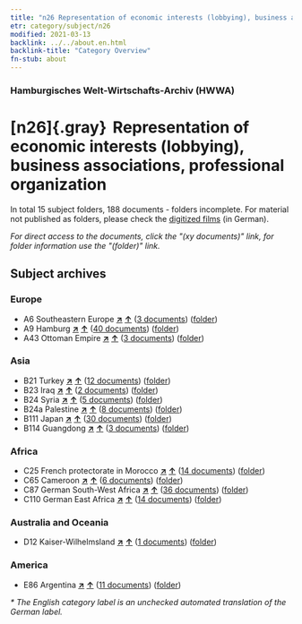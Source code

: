 ```yaml
---
title: "n26 Representation of economic interests (lobbying), business associations, professional organization"
etr: category/subject/n26
modified: 2021-03-13
backlink: ../../about.en.html
backlink-title: "Category Overview"
fn-stub: about
---
```


### Hamburgisches Welt-Wirtschafts-Archiv (HWWA)
# [n26]{.gray}&#8201; Representation of economic interests (lobbying), business associations, professional organization&#160; 





In total 15 subject folders, 188 documents - folders incomplete.
For material not published as folders, please check the [digitized films](/film/h1_sh) (in German).

_For direct access to the documents, click the "(xy documents)" link, for folder information use the "(folder)" link._

## Subject archives



### Europe

- A6 Southeastern Europe [**&nearr;**](../../../geo/i/140900/about.en.html "Southeastern Europe (all folders)") [**&uarr;**](../../../geo/about.en.html#A6 "Country category system") (<a href="https://pm20.zbw.eu/dfgview/sh/140900,145491" title="about: Southeastern Europe : Representation of economic interests (lobbying), business associations, professional organization" target="_blank">3 documents</a>) ([folder](../../../../folder/sh/1409xx/140900/1454xx/145491/about.en.html))
- A9 Hamburg [**&nearr;**](../../../geo/i/140905/about.en.html "Hamburg (all folders)") [**&uarr;**](../../../geo/about.en.html#A9 "Country category system") (<a href="https://pm20.zbw.eu/dfgview/sh/140905,145491" title="about: Hamburg : Representation of economic interests (lobbying), business associations, professional organization" target="_blank">40 documents</a>) ([folder](../../../../folder/sh/1409xx/140905/1454xx/145491/about.en.html))
- A43 Ottoman Empire [**&nearr;**](../../../geo/i/141034/about.en.html "Ottoman Empire (all folders)") [**&uarr;**](../../../geo/about.en.html#A43 "Country category system") (<a href="https://pm20.zbw.eu/dfgview/sh/141034,145491" title="about: Ottoman Empire : Representation of economic interests (lobbying), business associations, professional organization" target="_blank">3 documents</a>) ([folder](../../../../folder/sh/1410xx/141034/1454xx/145491/about.en.html))

### Asia

- B21 Turkey [**&nearr;**](../../../geo/i/141111/about.en.html "Turkey (all folders)") [**&uarr;**](../../../geo/about.en.html#B21 "Country category system") (<a href="https://pm20.zbw.eu/dfgview/sh/141111,145491" title="about: Turkey : Representation of economic interests (lobbying), business associations, professional organization" target="_blank">12 documents</a>) ([folder](../../../../folder/sh/1411xx/141111/1454xx/145491/about.en.html))
- B23 Iraq [**&nearr;**](../../../geo/i/141113/about.en.html "Iraq (all folders)") [**&uarr;**](../../../geo/about.en.html#B23 "Country category system") (<a href="https://pm20.zbw.eu/dfgview/sh/141113,145491" title="about: Iraq : Representation of economic interests (lobbying), business associations, professional organization" target="_blank">2 documents</a>) ([folder](../../../../folder/sh/1411xx/141113/1454xx/145491/about.en.html))
- B24 Syria [**&nearr;**](../../../geo/i/141114/about.en.html "Syria (all folders)") [**&uarr;**](../../../geo/about.en.html#B24 "Country category system") (<a href="https://pm20.zbw.eu/dfgview/sh/141114,145491" title="about: Syria : Representation of economic interests (lobbying), business associations, professional organization" target="_blank">5 documents</a>) ([folder](../../../../folder/sh/1411xx/141114/1454xx/145491/about.en.html))
- B24a Palestine [**&nearr;**](../../../geo/i/141115/about.en.html "Palestine (all folders)") [**&uarr;**](../../../geo/about.en.html#B24a "Country category system") (<a href="https://pm20.zbw.eu/dfgview/sh/141115,145491" title="about: Palestine : Representation of economic interests (lobbying), business associations, professional organization" target="_blank">8 documents</a>) ([folder](../../../../folder/sh/1411xx/141115/1454xx/145491/about.en.html))
- B111 Japan [**&nearr;**](../../../geo/i/141272/about.en.html "Japan (all folders)") [**&uarr;**](../../../geo/about.en.html#B111 "Country category system") (<a href="https://pm20.zbw.eu/dfgview/sh/141272,145491" title="about: Japan : Representation of economic interests (lobbying), business associations, professional organization" target="_blank">30 documents</a>) ([folder](../../../../folder/sh/1412xx/141272/1454xx/145491/about.en.html))
- B114 Guangdong [**&nearr;**](../../../geo/i/141275/about.en.html "Guangdong (all folders)") [**&uarr;**](../../../geo/about.en.html#B114 "Country category system") (<a href="https://pm20.zbw.eu/dfgview/sh/141275,145491" title="about: Guangdong : Representation of economic interests (lobbying), business associations, professional organization" target="_blank">3 documents</a>) ([folder](../../../../folder/sh/1412xx/141275/1454xx/145491/about.en.html))

### Africa

- C25 French protectorate in Morocco [**&nearr;**](../../../geo/i/141358/about.en.html "French protectorate in Morocco (all folders)") [**&uarr;**](../../../geo/about.en.html#C25 "Country category system") (<a href="https://pm20.zbw.eu/dfgview/sh/141358,145491" title="about: French protectorate in Morocco : Representation of economic interests (lobbying), business associations, professional organization" target="_blank">14 documents</a>) ([folder](../../../../folder/sh/1413xx/141358/1454xx/145491/about.en.html))
- C65 Cameroon [**&nearr;**](../../../geo/i/141410/about.en.html "Cameroon (all folders)") [**&uarr;**](../../../geo/about.en.html#C65 "Country category system") (<a href="https://pm20.zbw.eu/dfgview/sh/141410,145491" title="about: Cameroon : Representation of economic interests (lobbying), business associations, professional organization" target="_blank">6 documents</a>) ([folder](../../../../folder/sh/1414xx/141410/1454xx/145491/about.en.html))
- C87 German South-West Africa [**&nearr;**](../../../geo/i/141450/about.en.html "German South-West Africa (all folders)") [**&uarr;**](../../../geo/about.en.html#C87 "Country category system") (<a href="https://pm20.zbw.eu/dfgview/sh/141450,145491" title="about: German South-West Africa : Representation of economic interests (lobbying), business associations, professional organization" target="_blank">36 documents</a>) ([folder](../../../../folder/sh/1414xx/141450/1454xx/145491/about.en.html))
- C110 German East Africa [**&nearr;**](../../../geo/i/141471/about.en.html "German East Africa (all folders)") [**&uarr;**](../../../geo/about.en.html#C110 "Country category system") (<a href="https://pm20.zbw.eu/dfgview/sh/141471,145491" title="about: German East Africa : Representation of economic interests (lobbying), business associations, professional organization" target="_blank">14 documents</a>) ([folder](../../../../folder/sh/1414xx/141471/1454xx/145491/about.en.html))

### Australia and Oceania

- D12 Kaiser-Wilhelmsland [**&nearr;**](../../../geo/i/141612/about.en.html "Kaiser-Wilhelmsland (all folders)") [**&uarr;**](../../../geo/about.en.html#D12 "Country category system") (<a href="https://pm20.zbw.eu/dfgview/sh/141612,145491" title="about: Kaiser-Wilhelmsland : Representation of economic interests (lobbying), business associations, professional organization" target="_blank">1 documents</a>) ([folder](../../../../folder/sh/1416xx/141612/1454xx/145491/about.en.html))

### America

- E86 Argentina [**&nearr;**](../../../geo/i/141692/about.en.html "Argentina (all folders)") [**&uarr;**](../../../geo/about.en.html#E86 "Country category system") (<a href="https://pm20.zbw.eu/dfgview/sh/141692,145491" title="about: Argentina : Representation of economic interests (lobbying), business associations, professional organization" target="_blank">11 documents</a>) ([folder](../../../../folder/sh/1416xx/141692/1454xx/145491/about.en.html))


_* The English category label is an unchecked automated translation of the German label._

